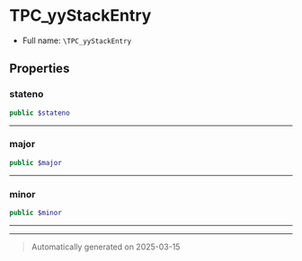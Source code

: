 
# TPC_yyStackEntry





* Full name: `\TPC_yyStackEntry`



## Properties


### stateno



```php
public $stateno
```






***

### major



```php
public $major
```






***

### minor



```php
public $minor
```






***



***
> Automatically generated on 2025-03-15
